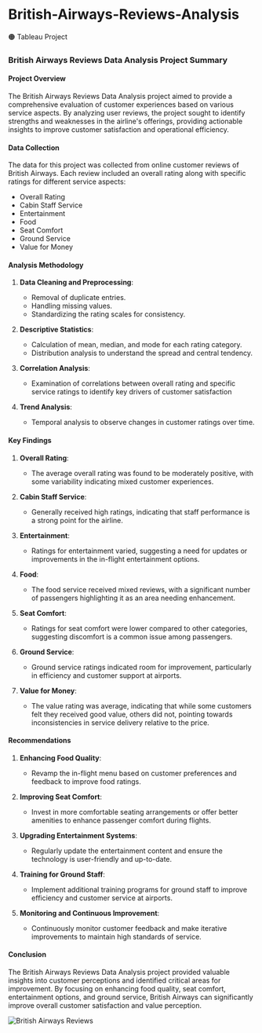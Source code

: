 # British-Airways-Reviews-Analysis
:orange_circle: Tableau Project
### British Airways Reviews Data Analysis Project Summary

#### Project Overview

The British Airways Reviews Data Analysis project aimed to provide a comprehensive evaluation of customer experiences based on various service aspects. By analyzing user reviews, the project sought to identify strengths and weaknesses in the airline's offerings, providing actionable insights to improve customer satisfaction and operational efficiency.

#### Data Collection

The data for this project was collected from online customer reviews of British Airways. Each review included an overall rating along with specific ratings for different service aspects:
- Overall Rating
- Cabin Staff Service
- Entertainment
- Food
- Seat Comfort
- Ground Service
- Value for Money

#### Analysis Methodology

1. **Data Cleaning and Preprocessing**:
   - Removal of duplicate entries.
   - Handling missing values.
   - Standardizing the rating scales for consistency.

2. **Descriptive Statistics**:
   - Calculation of mean, median, and mode for each rating category.
   - Distribution analysis to understand the spread and central tendency.

3. **Correlation Analysis**:
   - Examination of correlations between overall rating and specific service ratings to identify key drivers of customer satisfaction

4. **Trend Analysis**:
   - Temporal analysis to observe changes in customer ratings over time.

#### Key Findings

1. **Overall Rating**:
   - The average overall rating was found to be moderately positive, with some variability indicating mixed customer experiences.

2. **Cabin Staff Service**:
   - Generally received high ratings, indicating that staff performance is a strong point for the airline.

3. **Entertainment**:
   - Ratings for entertainment varied, suggesting a need for updates or improvements in the in-flight entertainment options.

4. **Food**:
   - The food service received mixed reviews, with a significant number of passengers highlighting it as an area needing enhancement.

5. **Seat Comfort**:
   - Ratings for seat comfort were lower compared to other categories, suggesting discomfort is a common issue among passengers.

6. **Ground Service**:
   - Ground service ratings indicated room for improvement, particularly in efficiency and customer support at airports.

7. **Value for Money**:
   - The value rating was average, indicating that while some customers felt they received good value, others did not, pointing towards inconsistencies in service delivery relative to the price.

#### Recommendations

1. **Enhancing Food Quality**:
   - Revamp the in-flight menu based on customer preferences and feedback to improve food ratings.

2. **Improving Seat Comfort**:
   - Invest in more comfortable seating arrangements or offer better amenities to enhance passenger comfort during flights.

3. **Upgrading Entertainment Systems**:
   - Regularly update the entertainment content and ensure the technology is user-friendly and up-to-date.

4. **Training for Ground Staff**:
   - Implement additional training programs for ground staff to improve efficiency and customer service at airports.

5. **Monitoring and Continuous Improvement**:
   - Continuously monitor customer feedback and make iterative improvements to maintain high standards of service.

#### Conclusion

The British Airways Reviews Data Analysis project provided valuable insights into customer perceptions and identified critical areas for improvement. By focusing on enhancing food quality, seat comfort, entertainment options, and ground service, British Airways can significantly improve overall customer satisfaction and value perception.

![British Airways Reviews](https://github.com/farhanxramzan/British-Airways-Reviews-Analysis/assets/170033603/ddba9c8e-3cf6-4308-8176-ac55d5e28cad)
